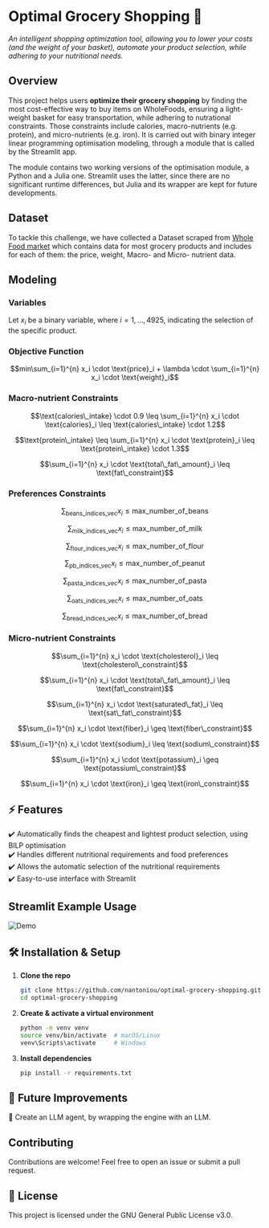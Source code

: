 
# **Optimal Grocery Shopping 🛒**  
_An intelligent shopping optimization tool, allowing you to lower your costs (and the weight of your basket), automate your product selection, while adhering to your nutritional needs._  

## **Overview**
This project helps users **optimize their grocery shopping** by finding the most cost-effective way to buy items on WholeFoods, ensuring a light-weight basket for easy transportation, while adhering to nutrational constraints. Those constraints include calories, macro-nutrients (e.g. protein), and micro-nutrients (e.g. iron). It is carried out with binary integer linear programming optimisation modeling, through a module that is called by the Streamlit app.

The module contains two working versions of the optimisation module, a Python and a Julia one. Streamlit uses the latter, since there are no significant runtime differences, but Julia and its wrapper are kept for future developments.


## **Dataset**
To tackle this challenge, we have collected a Dataset scraped from [Whole Food market](https://www.wholefoodsmarket.com/) which contains data for most grocery products and includes for each of them: the price, weight, Macro- and Micro- nutrient data.


## **Modeling**
### Variables
Let $x_i$ be a binary variable, where $i = 1, \dots, 4925$, indicating the selection of the specific product.

### Objective Function

```math
min\sum_{i=1}^{n} x_i \cdot \text{price}_i + \lambda \cdot \sum_{i=1}^{n} x_i \cdot \text{weight}_i
```
### Macro-nutrient Constraints

```math
\text{calories\_intake} \cdot 0.9 \leq \sum_{i=1}^{n} x_i \cdot \text{calories}_i \leq \text{calories\_intake} \cdot 1.2
```
```math
\text{protein\_intake} \leq \sum_{i=1}^{n} x_i \cdot \text{protein}_i \leq \text{protein\_intake} \cdot 1.3
```
```math
\sum_{i=1}^{n} x_i \cdot \text{total\_fat\_amount}_i \leq \text{fat\_constraint}
```

### Preferences Constraints

```math
\sum_{\text{beans\_indices\_vec}} x_i \leq \text{max\_number\_of\_beans}
```
```math
\sum_{\text{milk\_indices\_vec}} x_i \leq \text{max\_number\_of\_milk}
```
```math
\sum_{\text{flour\_indices\_vec}} x_i \leq \text{max\_number\_of\_flour}
```
```math
\sum_{\text{pb\_indices\_vec}} x_i \leq \text{max\_number\_of\_peanut}
```
```math
\sum_{\text{pasta\_indices\_vec}} x_i \leq \text{max\_number\_of\_pasta}
```
```math
\sum_{\text{oats\_indices\_vec}} x_i \leq \text{max\_number\_of\_oats}
```
```math
\sum_{\text{bread\_indices\_vec}} x_i \leq \text{max\_number\_of\_bread}
```

### Micro-nutrient Constraints

```math
\sum_{i=1}^{n} x_i \cdot \text{cholesterol}_i \leq \text{cholesterol\_constraint}
```
```math
\sum_{i=1}^{n} x_i \cdot \text{total\_fat\_amount}_i \leq \text{fat\_constraint}
```
```math
\sum_{i=1}^{n} x_i \cdot \text{saturated\_fat}_i \leq \text{sat\_fat\_constraint}
```
```math
\sum_{i=1}^{n} x_i \cdot \text{fiber}_i \geq \text{fiber\_constraint}
```
```math
\sum_{i=1}^{n} x_i \cdot \text{sodium}_i \leq \text{sodium\_constraint}
```
```math
\sum_{i=1}^{n} x_i \cdot \text{potassium}_i \geq \text{potassium\_constraint}
```
```math
\sum_{i=1}^{n} x_i \cdot \text{iron}_i \geq \text{iron\_constraint}
```


## **⚡ Features**  
✔️ Automatically finds the cheapest and lightest product selection, using BILP optimisation<br>
✔️ Handles different nutritional requirements and food preferences<br>
✔️ Allows the automatic selection of the nutritional requirements<br>
✔️ Easy-to-use interface with Streamlit

## **Streamlit Example Usage**  

![Demo](media/demo.gif)

## **🛠️ Installation & Setup**  
1. **Clone the repo**  
   ```bash
   git clone https://github.com/nantoniou/optimal-grocery-shopping.git
   cd optimal-grocery-shopping
   ```
2. **Create & activate a virtual environment**  
   ```bash
   python -m venv venv
   source venv/bin/activate  # macOS/Linux
   venv\Scripts\activate     # Windows
   ```
3. **Install dependencies**  
   ```bash
   pip install -r requirements.txt
   ```


## **🚀 Future Improvements**  
🔹 Create an LLM agent, by wrapping the engine with an LLM.

## **Contributing**  
Contributions are welcome! Feel free to open an issue or submit a pull request.  

## **🐝 License**  
This project is licensed under the GNU General Public License v3.0.  
